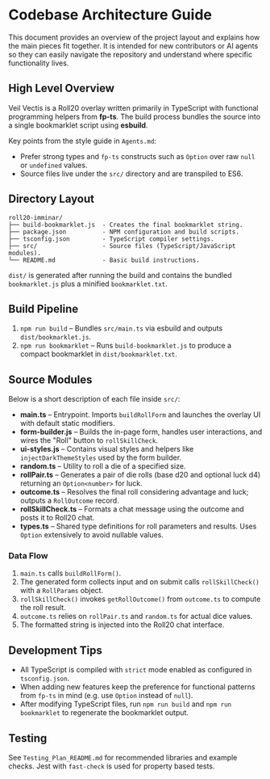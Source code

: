 # Codebase Architecture Guide

This document provides an overview of the project layout and explains how the main pieces fit together.  It is intended for new contributors or AI agents so they can easily navigate the repository and understand where specific functionality lives.

## High Level Overview

Veil Vectis is a Roll20 overlay written primarily in TypeScript with functional programming helpers from **fp-ts**.  The build process bundles the source into a single bookmarklet script using **esbuild**.

Key points from the style guide in `Agents.md`:

- Prefer strong types and `fp-ts` constructs such as `Option` over raw `null` or `undefined` values.
- Source files live under the `src/` directory and are transpiled to ES6.

## Directory Layout

```
roll20-imminar/
├── build-bookmarklet.js  - Creates the final bookmarklet string.
├── package.json          - NPM configuration and build scripts.
├── tsconfig.json         - TypeScript compiler settings.
├── src/                  - Source files (TypeScript/JavaScript modules).
└── README.md             - Basic build instructions.
```

`dist/` is generated after running the build and contains the bundled `bookmarklet.js` plus a minified `bookmarklet.txt`.

## Build Pipeline

1. `npm run build` – Bundles `src/main.ts` via esbuild and outputs `dist/bookmarklet.js`.
2. `npm run bookmarklet` – Runs `build-bookmarklet.js` to produce a compact bookmarklet in `dist/bookmarklet.txt`.

## Source Modules

Below is a short description of each file inside `src/`:

- **main.ts** – Entrypoint. Imports `buildRollForm` and launches the overlay UI with default static modifiers.
- **form-builder.js** – Builds the in-page form, handles user interactions, and wires the "Roll" button to `rollSkillCheck`.
- **ui-styles.js** – Contains visual styles and helpers like `injectDarkThemeStyles` used by the form builder.
- **random.ts** – Utility to roll a die of a specified size.
- **rollPair.ts** – Generates a pair of die rolls (base d20 and optional luck d4) returning an `Option<number>` for luck.
- **outcome.ts** – Resolves the final roll considering advantage and luck; outputs a `RollOutcome` record.
- **rollSkillCheck.ts** – Formats a chat message using the outcome and posts it to Roll20 chat.
- **types.ts** – Shared type definitions for roll parameters and results. Uses `Option` extensively to avoid nullable values.

### Data Flow

1. `main.ts` calls `buildRollForm()`.
2. The generated form collects input and on submit calls `rollSkillCheck()` with a `RollParams` object.
3. `rollSkillCheck()` invokes `getRollOutcome()` from `outcome.ts` to compute the roll result.
4. `outcome.ts` relies on `rollPair.ts` and `random.ts` for actual dice values.
5. The formatted string is injected into the Roll20 chat interface.

## Development Tips

- All TypeScript is compiled with `strict` mode enabled as configured in `tsconfig.json`.
- When adding new features keep the preference for functional patterns from `fp-ts` in mind (e.g. use `Option` instead of `null`).
- After modifying TypeScript files, run `npm run build` and `npm run bookmarklet` to regenerate the bookmarklet output.


## Testing

See `Testing_Plan_README.md` for recommended libraries and example checks. Jest with `fast-check` is used for property based tests.
